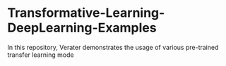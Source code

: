 # Transformative-Learning-DeepLearning-Examples
In this repository, Verater demonstrates the usage of various pre-trained transfer learning mode